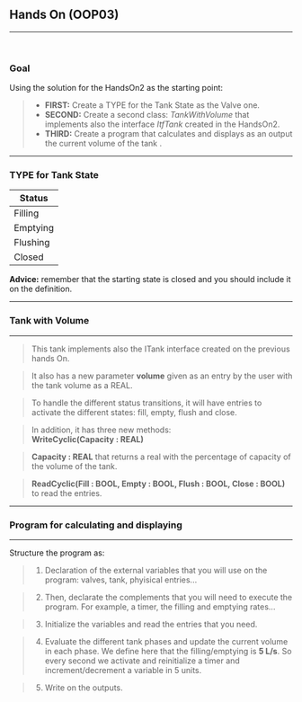 ## Hands On (OOP03) 

----
<br>

### Goal

Using the solution for the HandsOn2 as the starting point: 


>* **FIRST:** Create a TYPE for the Tank State as the Valve one. 
>* **SECOND:** Create a second class: *TankWithVolume* that implements also the interface *ItfTank* created in the HandsOn2. 
>* **THIRD:** Create a program that calculates and displays as an output the current volume of the tank .



----
### TYPE for Tank State

|Status|
|-|
|Filling|
|Emptying|
|Flushing|
|Closed|

**Advice:** remember that the starting state is closed and you should include it on the definition.

----

### Tank with Volume

----
> This tank implements also the ITank interface created on the previous hands On.

> It also has a new parameter **volume** given as an entry by the user with the tank volume as a REAL.

> To handle the different status transitions, it will have entries to activate the different states: fill, empty, flush and close.

> In addition, it has three new methods:  
>    **WriteCyclic(Capacity : REAL)** 

>    **Capacity : REAL** that returns a real with the percentage of capacity of the volume of the tank.  

>    **ReadCyclic(Fill : BOOL, Empty : BOOL, Flush : BOOL, Close : BOOL)** to read the entries.

----

### Program for calculating and displaying

----

Structure the program as: 

>1. Declaration of the external variables that you will use on the program: valves, tank, phyisical entries...

>2. Then, declarate the complements that you will need to execute the program. For example, a timer, the filling and emptying rates...

>3. Initialize the variables and read the entries that you need.

> 4. Evaluate the different tank phases and update the current volume in each phase. We define here that the filling/emptying is **5 L/s**. So every second we activate and reinitialize a timer and increment/decrement a variable in 5 units.

> 5. Write on the outputs.